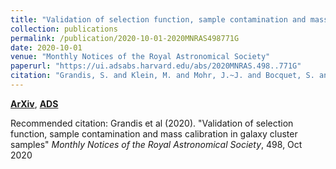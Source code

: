 ```yaml
---
title: "Validation of selection function, sample contamination and mass calibration in galaxy cluster samples"
collection: publications
permalink: /publication/2020-10-01-2020MNRAS498771G
date: 2020-10-01
venue: "Monthly Notices of the Royal Astronomical Society"
paperurl: "https://ui.adsabs.harvard.edu/abs/2020MNRAS.498..771G"
citation: "Grandis, S. and Klein, M. and Mohr, J.~J. and Bocquet, S. and Paulus, M. and Abbott, T.~M.~C. and Aguena, M. and Allam, S. and Annis, J. and Benson, B.~A. and Bertin, E. and Bhargava, S. and Brooks, D. and Burke, D.~L. and Carnero Rosell, A. and Carrasco Kind, M. and Carretero, J. and Capasso, R. and Costanzi, M. and da Costa, L.~N. and De Vicente, J. and Desai, S. and Dietrich, J.~P. and Doel, P. and Eifler, T.~F. and Evrard, A.~E. and Flaugher, B. and Fosalba, P. and Frieman, J. and Garc'ia-Bellido, J. and Gaztanaga, E. and Gerdes, D.~W. and Gruen, D. and Gruendl, R.~A. and Gschwend, J. and Gutierrez, G. and Hartley, W.~G. and Hinton, S.~R. and Hollowood, D.~L. and Honscheid, K. and James, D.~J. and Jeltema, T. and Kuehn, K. and Kuropatkin, N. and Lima, M. and Maia, M.~A.~G. and Marshall, J.~L. and Melchior, P. and Menanteau, F. and Miquel, R. and Ogando, R.~L.~C. and Palmese, A. and Paz-Chinch'on, F. and Plazas, A.~A. and Romer, A.~K. and Roodman, A. and Sanchez, E. and Saro, A. and Scarpine, V. and Schubnell, M. and Serrano, S. and Sheldon, E. and Smith, M. and Stark, A.~A. and Suchyta, E. and Swanson, M.~E.~C. and Tarle, G. and Thomas, D. and Tucker, D.~L. and Varga, T.~N. and Weller, J. and Wilkinson, R.. &quot;Validation of selection function, sample contamination and mass calibration in galaxy cluster samples.&quot; <i>Monthly Notices of the Royal Astronomical Society</i>, 498, Oct 2020"
---
```


[**ArXiv**](https://arxiv.org/abs/2002.10834), [**ADS**](https://ui.adsabs.harvard.edu/abs/2020MNRAS.498..771G)

Recommended citation: Grandis et al (2020). "Validation of selection function, sample contamination and mass calibration in galaxy cluster samples" <i>Monthly Notices of the Royal Astronomical Society</i>, 498, Oct 2020
